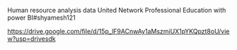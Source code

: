Human resource analysis data United Network Professional Education with power BI#shyamesh121

https://drive.google.com/file/d/15p_lF9ACnwAy1aMszmiUX1pYKQpzt8oU/view?usp=drivesdk